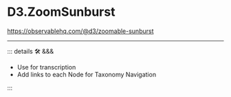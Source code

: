 # D3.ZoomSunburst

<https://observablehq.com/@d3/zoomable-sunburst>

---

<!-- =================================================== -->
<!-- =================================================== -->
<!-- =================================================== -->
<!-- =================================================== -->
<!-- =================================================== -->
::: details 🛠 <dev>&&&</dev>

- Use for transcription
- Add links to each Node for Taxonomy Navigation

:::
